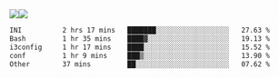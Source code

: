 <div style="display: flex; flex-direction: row;">
<img style="height: auto; width: auto;" class="img" src="https://raw.githubusercontent.com/blazepp/github-stats/master/generated/overview.svg#gh-dark-mode-only" />
<img style="height: auto; width: auto;" class="img" src="https://raw.githubusercontent.com/blazepp/github-stats/master/generated/languages.svg#gh-dark-mode-only" />
</div>

<div style="display: flex; flex-direction: row;">
<!--START_SECTION:waka-->

```txt
INI          2 hrs 17 mins   ███████░░░░░░░░░░░░░░░░░░   27.63 %
Bash         1 hr 35 mins    ████▓░░░░░░░░░░░░░░░░░░░░   19.13 %
i3config     1 hr 17 mins    ████░░░░░░░░░░░░░░░░░░░░░   15.52 %
conf         1 hr 9 mins     ███▒░░░░░░░░░░░░░░░░░░░░░   13.90 %
Other        37 mins         ██░░░░░░░░░░░░░░░░░░░░░░░   07.62 %
```

<!--END_SECTION:waka-->
</div>
